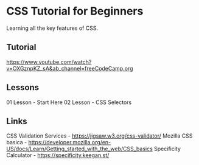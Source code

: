 # CSS Tutorial for Beginners

Learning all the key features of CSS.


## Tutorial

https://www.youtube.com/watch?v=OXGznpKZ_sA&ab_channel=freeCodeCamp.org


## Lessons

01 Lesson - Start Here
02 Lesson - CSS Selectors



## Links
CSS Validation Services - https://jigsaw.w3.org/css-validator/
Mozilla CSS basica - https://developer.mozilla.org/en-US/docs/Learn/Getting_started_with_the_web/CSS_basics
Specificity Calculator - https://specificity.keegan.st/
